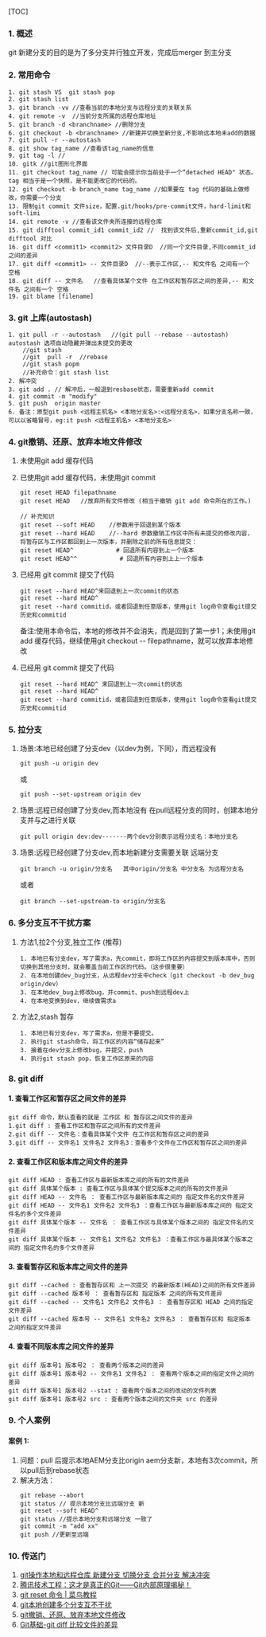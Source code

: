 [TOC]
### 1. 概述
  git 新建分支的目的是为了多分支并行独立开发，完成后merger 到主分支

### 2. 常用命令
~~~
1. git stash VS  git stash pop
2. git stash list
3. git branch -vv //查看当前的本地分支与远程分支的关联关系
4. git remote -v  //当前分支所属的远程仓库地址
5. git branch -d <branchname> //删除分支
6. git checkout -b <branchname> //新建并切换至新分支,不影响远本地未add的数据
7. git pull -r --autostash
8. git show tag_name //查看该tag_name的信息
9. git tag -l //
10. gitk //git图形化界面
11. git checkout tag_name // 可能会提示你当前处于一个“detached HEAD" 状态。 tag 相当于是一个快照，是不能更改它的代码的。
12. git checkout -b branch_name tag_name //如果要在 tag 代码的基础上做修改，你需要一个分支
13. 限制git commit 文件size，配置.git/hooks/pre-commit文件，hard-limit和soft-limi
14. git remote -v //查看该文件夹所连接的远程仓库
15. git difftool commit_id1 commit_id2 //  找到该文件后,重新commit_id,git difftool 对比
16. git diff <commit1> <commit2> 文件目录D  //同一个文件目录,不同commit_id 之间的差异
17. git diff <commit1> -- 文件目录D  //--表示工作区,-- 和文件名 之间有一个 空格
18. git diff -- 文件名   //查看具体某个文件 在工作区和暂存区之间的差异,-- 和文件名 之间有一个 空格
19. git blame [filename]
~~~

### 3. git 上库(autostash)
~~~
1. git pull -r --autostash   //(git pull --rebase --autostash) autostash 选项自动隐藏并弹出未提交的更改
    //git stash
    //git  pull -r  //rebase
    //git stash popm
    //补充命令：git stash list
2. 解冲突
3. git add . // 解冲后，一般退到resbase状态，需要重新add commit
4. git commit -m "modify"
5. git push  origin master   
6. 备注：原型git push <远程主机名> <本地分支名>:<远程分支名>，如果分支名称一致，可以以省略冒号，eg:it push <远程主机名> <本地分支名>
~~~

### 4. git撤销、还原、放弃本地文件修改
1. 未使用git add 缓存代码
2. 已使用git add 缓存代码，未使用git commit
   ~~~
   git reset HEAD filepathname
   git reset HEAD   //放弃所有文件修改 (相当于撤销 git add 命令所在的工作。)

   // 补充知识
   git reset --soft HEAD    //参数用于回退到某个版本
   git reset --hard HEAD    //--hard 参数撤销工作区中所有未提交的修改内容，将暂存区与工作区都回到上一次版本，并删除之前的所有信息提交：
   git reset HEAD^            # 回退所有内容到上一个版本  
   git reset HEAD^^            # 回退所有内容到上上一个版本  
   ~~~
3. 已经用 git commit 提交了代码
   ~~~
   git reset --hard HEAD^来回退到上一次commit的状态
   git reset --hard HEAD^
   git reset --hard commitid，或者回退到任意版本，使用git log命令查看git提交历史和commitid
   ~~~
   备注:使用本命令后，本地的修改并不会消失，而是回到了第一步1；未使用git add 缓存代码，继续使用git checkout -- filepathname，就可以放弃本地修改

4. 已经用 git commit 提交了代码
   ~~~ 
   git reset --hard HEAD^ 来回退到上一次commit的状态
   git reset --hard HEAD^
   git reset --hard commitid，或者回退到任意版本，使用git log命令查看git提交历史和commitid
   ~~~

### 5. 拉分支
1. 场景:本地已经创建了分支dev（以dev为例，下同），而远程没有
   ~~~
   git push -u origin dev   
   ~~~
   或
   ~~~
   git push --set-upstream origin dev
   ~~~
2. 场景:远程已经创建了分支dev,而本地没有
   在pull远程分支的同时，创建本地分支并与之进行关联
   ~~~
   git pull origin dev:dev-------两个dev分别表示远程分支名：本地分支名
   ~~~
3. 场景:远程已经创建了分支dev,而本地新建分支需要关联 远端分支
   ~~~
   git branch -u origin/分支名   其中origin/分支名 中分支名 为远程分支名      
   ~~~
   或者
   ~~~
   git branch --set-upstream-to origin/分支名  
   ~~~   

### 6. 多分支互不干扰方案
1. 方法1,拉2个分支,独立工作 (推荐)
   ~~~
   1. 本地已有分支dev，写了需求a，先commit，即将工作区的内容提交到版本库中，否则切换到其他分支时，就会覆盖当前工作区的代码。（这步很重要）
   2. 在本地创建dev_bug分支，从远程dev分支中check（git checkout -b dev_bug origin/dev）
   3. 在本地dev_bug上修改bug，并commit、push到远程dev上
   4. 在本地变换到dev，继续做需求a
   ~~~
2. 方法2,stash 暂存
   ~~~
   1. 本地已有分支dev，写了需求a，但是不要提交。
   2. 执行git stash命令，将工作区的内容“储存起来”
   3. 接着在dev分支上修改bug，并提交，push
   4. 执行git stash pop，恢复工作区原来的内容
   ~~~

### 8. git diff
#### 1. 查看工作区和暂存区之间文件的差异
~~~
git diff 命令，默认查看的就是 工作区 和 暂存区之间文件的差异
1.git diff : 查看工作区和暂存区之间所有的文件差异
2.git diff -- 文件名：查看具体某个文件 在工作区和暂存区之间的差异
3.git diff -- 文件名1 文件名2 文件名3：查看多个文件在工作区和暂存区之间的差异
~~~
#### 2. 查看工作区和版本库之间文件的差异
~~~
git diff HEAD : 查看工作区与最新版本库之间的所有的文件差异
git diff 具体某个版本 : 查看工作区与具体某个提交版本之间的所有的文件差异
git diff HEAD -- 文件名 ： 查看工作区与最新版本库之间的 指定文件名的文件差异
git diff HEAD -- 文件名1 文件名2 文件名3 ：查看工作区与最新版本库之间的 指定文件名的多个文件差异
git diff 具体某个版本 -- 文件名 ： 查看工作区与具体某个版本之间的 指定文件名的文件差异
git diff 具体某个版本 -- 文件名1 文件名2 文件名3 ：查看工作区与最具体某个版本之间的 指定文件名的多个文件差异
~~~
#### 3. 查看暂存区和版本库之间文件的差异
~~~
git diff --cached : 查看暂存区和 上一次提交 的最新版本(HEAD)之间的所有文件差异
git diff --cached 版本号 ： 查看暂存区和 指定版本 之间的所有文件差异
git diff --cached -- 文件名1 文件名2 文件名3 ： 查看暂存区和 HEAD 之间的指定文件差异
git diff --cached 版本号 -- 文件名1 文件名2 文件名3 ： 查看暂存区和 指定版本 之间的指定文件差异
~~~
#### 4. 查看不同版本库之间文件的差异
~~~
git diff 版本号1 版本号2 ： 查看两个版本之间的差异
git diff 版本号1 版本号2 -- 文件名1 文件名2 ： 查看两个版本之间的指定文件之间的差异
git diff 版本号1 版本号2 --stat : 查看两个版本之间的改动的文件列表
git diff 版本号1 版本号2 src : 查看两个版本之间的文件夹 src 的差异
~~~

### 9. 个人案例
#### 案例 1:
   1. 问题：pull 后提示本地AEM分支比origin aem分支新，本地有3次commit，所以pull后到rebase状态
   2. 解决方法：
      ~~~
      git rebase --abort
      git status // 提示本地分支比远端分支 新
      git reset --soft HEAD^
      git status //提示本地分支和远端分支 一致了
      git commit -m "add xx"
      git push //更新至远端
      ~~~


### 10. 传送门
1. [git操作本地和远程仓库 新建分支 切换分支 合并分支 解决冲突](https://link.zhihu.com/?target=https%3A//javaweixin6.blog.csdn.net/article/details/105884936%3Fspm%3D1001.2101.3001.6650.6%26utm_medium%3Ddistribute.pc_relevant.none-task-blog-2%257Edefault%257EBlogCommendFromBaidu%257ERate-6-105884936-blog-75213159.pc_relevant_3mothn_strategy_and_data_recovery%26depth_1-utm_source%3Ddistribute.pc_relevant.none-task-blog-2%257Edefault%257EBlogCommendFromBaidu%257ERate-6-105884936-blog-75213159.pc_relevant_3mothn_strategy_and_data_recovery%26utm_relevant_index%3D7)
2. [腾讯技术工程：这才是真正的Git——Git内部原理揭秘！](https://zhuanlan.zhihu.com/p/96631135)
3. [git reset 命令 | 菜鸟教程](https://link.zhihu.com/?target=https%3A//www.runoob.com/git/git-reset.html)
4. [git本地创建多个分支互不干扰](https://www.cnblogs.com/BonnieWss/p/10711835.html)
5. [git撤销、还原、放弃本地文件修改](https://link.zhihu.com/?target=https%3A//blog.csdn.net/qq_27674439/article/details/121124869)
6. [Git基础-git diff 比较文件的差异](https://blog.csdn.net/qq_39505245/article/details/119899171)
